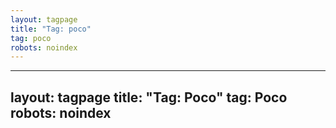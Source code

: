 ```yaml
---
layout: tagpage
title: "Tag: poco"
tag: poco
robots: noindex
---
```

---
layout: tagpage
title: "Tag: Poco"
tag: Poco
robots: noindex
---
